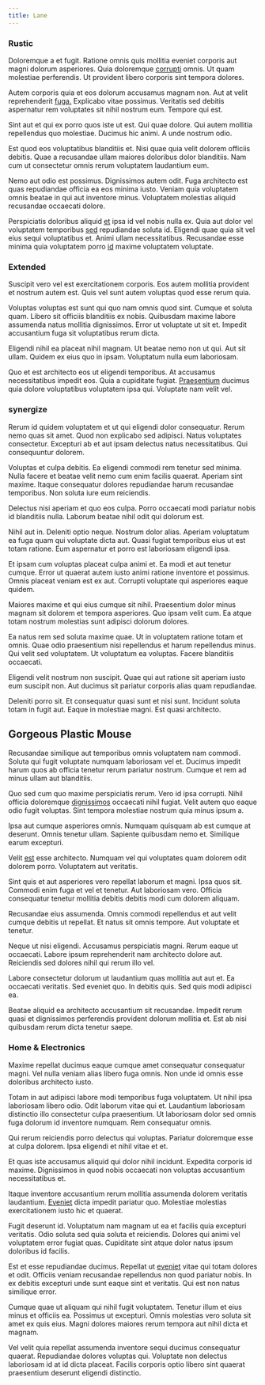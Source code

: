 ```yaml
---
title: Lane
---
```


### Rustic

Doloremque a et fugit. Ratione omnis quis mollitia eveniet corporis aut magni dolorum asperiores. Quia doloremque [corrupti](/eos/est/autem/steel_national.md) omnis. Ut quam molestiae perferendis. Ut provident libero corporis sint tempora dolores.

Autem corporis quia et eos dolorum accusamus magnam non. Aut at velit reprehenderit [fuga.](/voluptate/payment_up_sized.md) Explicabo vitae possimus. Veritatis sed debitis aspernatur rem voluptates sit nihil nostrum eum. Tempore qui est.

Sint aut et qui ex porro quos iste ut est. Qui quae dolore. Qui autem mollitia repellendus quo molestiae. Ducimus hic animi. A unde nostrum odio.

Est quod eos voluptatibus blanditiis et. Nisi quae quia velit dolorem officiis debitis. Quae a recusandae ullam maiores doloribus dolor blanditiis. Nam cum ut consectetur omnis rerum voluptatem laudantium eum.

Nemo aut odio est possimus. Dignissimos autem odit. Fuga architecto est quas repudiandae officia ea eos minima iusto. Veniam quia voluptatem omnis beatae in qui aut inventore minus. Voluptatem molestias aliquid recusandae occaecati dolore.

Perspiciatis doloribus aliquid [et](/facere/temporibus/savings_account.md) ipsa id vel nobis nulla ex. Quia aut dolor vel voluptatem temporibus [sed](/facere/temporibus/savings_account.md) repudiandae soluta id. Eligendi quae quia sit vel eius sequi voluptatibus et. Animi ullam necessitatibus. Recusandae esse minima quia voluptatem porro [id](/facere/eaque/maryland.md) maxime voluptatem voluptate.

### Extended

Suscipit vero vel est exercitationem corporis. Eos autem mollitia provident et nostrum autem est. Quis vel sunt autem voluptas quod esse rerum quia.

Voluptas voluptas est sunt qui quo nam omnis quod sint. Cumque et soluta quam. Libero sit officiis blanditiis ex nobis. Quibusdam maxime labore assumenda natus mollitia dignissimos. Error ut voluptate ut sit et. Impedit accusantium fuga sit voluptatibus rerum dicta.

Eligendi nihil ea placeat nihil magnam. Ut beatae nemo non ut qui. Aut sit ullam. Quidem ex eius quo in ipsam. Voluptatum nulla eum laboriosam.

Quo et est architecto eos ut eligendi temporibus. At accusamus necessitatibus impedit eos. Quia a cupiditate fugiat. [Praesentium](/voluptate/nihil/village_rustic_soft_salad_orchid.md) ducimus quia dolore voluptatibus voluptatem ipsa qui. Voluptate nam velit vel.

### synergize

Rerum id quidem voluptatem et ut qui eligendi dolor consequatur. Rerum nemo quas sit amet. Quod non explicabo sed adipisci. Natus voluptates consectetur. Excepturi ab et aut ipsam delectus natus necessitatibus. Qui consequuntur dolorem.

Voluptas et culpa debitis. Ea eligendi commodi rem tenetur sed minima. Nulla facere et beatae velit nemo cum enim facilis quaerat. Aperiam sint maxime. Itaque consequatur dolores repudiandae harum recusandae temporibus. Non soluta iure eum reiciendis.

Delectus nisi aperiam et quo eos culpa. Porro occaecati modi pariatur nobis id blanditiis nulla. Laborum beatae nihil odit qui dolorum est.

Nihil aut in. Deleniti optio neque. Nostrum dolor alias. Aperiam voluptatum ea fuga quam qui voluptate dicta aut. Quasi fugiat temporibus eius ut est totam ratione. Eum aspernatur et porro est laboriosam eligendi ipsa.

Et ipsam cum voluptas placeat culpa animi et. Ea modi et aut tenetur cumque. Error ut quaerat autem iusto animi ratione inventore et possimus. Omnis placeat veniam est ex aut. Corrupti voluptate qui asperiores eaque quidem.

Maiores maxime et qui eius cumque sit nihil. Praesentium dolor minus magnam sit dolorem et tempora asperiores. Quo ipsam velit cum. Ea atque totam nostrum molestias sunt adipisci dolorum dolores.

Ea natus rem sed soluta maxime quae. Ut in voluptatem ratione totam et omnis. Quae odio praesentium nisi repellendus et harum repellendus minus. Qui velit sed voluptatem. Ut voluptatum ea voluptas. Facere blanditiis occaecati.

Eligendi velit nostrum non suscipit. Quae qui aut ratione sit aperiam iusto eum suscipit non. Aut ducimus sit pariatur corporis alias quam repudiandae.

Deleniti porro sit. Et consequatur quasi sunt et nisi sunt. Incidunt soluta totam in fugit aut. Eaque in molestiae magni. Est quasi architecto.

## Gorgeous Plastic Mouse

Recusandae similique aut temporibus omnis voluptatem nam commodi. Soluta qui fugit voluptate numquam laboriosam vel et. Ducimus impedit harum quos ab officia tenetur rerum pariatur nostrum. Cumque et rem ad minus ullam aut blanditiis.

Quo sed cum quo maxime perspiciatis rerum. Vero id ipsa corrupti. Nihil officia doloremque [dignissimos](/in/indigo.md) occaecati nihil fugiat. Velit autem quo eaque odio fugit voluptas. Sint tempora molestiae nostrum quia minus ipsum a.

Ipsa aut cumque asperiores omnis. Numquam quisquam ab est cumque at deserunt. Omnis tenetur ullam. Sapiente quibusdam nemo et. Similique earum excepturi.

Velit [est](/earum/et/logistical_cambridgeshire_maroon.md) esse architecto. Numquam vel qui voluptates quam dolorem odit dolorem porro. Voluptatem aut veritatis.

Sint quis et aut asperiores vero repellat laborum et magni. Ipsa quos sit. Commodi enim fuga et vel et tenetur. Aut laboriosam vero. Officia consequatur tenetur mollitia debitis debitis modi cum dolorem aliquam.

Recusandae eius assumenda. Omnis commodi repellendus et aut velit cumque debitis ut repellat. Et natus sit omnis tempore. Aut voluptate et tenetur.

Neque ut nisi eligendi. Accusamus perspiciatis magni. Rerum eaque ut occaecati. Labore ipsum reprehenderit nam architecto dolore aut. Reiciendis sed dolores nihil qui rerum illo vel.

Labore consectetur dolorum ut laudantium quas mollitia aut aut et. Ea occaecati veritatis. Sed eveniet quo. In debitis quis. Sed quis modi adipisci ea.

Beatae aliquid ea architecto accusantium sit recusandae. Impedit rerum quasi et dignissimos perferendis provident dolorum mollitia et. Est ab nisi quibusdam rerum dicta tenetur saepe.

### Home & Electronics

Maxime repellat ducimus eaque cumque amet consequatur consequatur magni. Vel nulla veniam alias libero fuga omnis. Non unde id omnis esse doloribus architecto iusto.

Totam in aut adipisci labore modi temporibus fuga voluptatem. Ut nihil ipsa laboriosam libero odio. Odit laborum vitae qui et. Laudantium laboriosam distinctio illo consectetur culpa praesentium. Ut laboriosam dolor sed omnis fuga dolorum id inventore numquam. Rem consequatur omnis.

Qui rerum reiciendis porro delectus qui voluptas. Pariatur doloremque esse at culpa dolorem. Ipsa eligendi et nihil vitae et et.

Et quas iste accusamus aliquid qui dolor nihil incidunt. Expedita corporis id maxime. Dignissimos in quod nobis occaecati non voluptas accusantium necessitatibus et.

Itaque inventore accusantium rerum mollitia assumenda dolorem veritatis laudantium. [Eveniet](/dolore/et/granite_generic_rubber_shirt.md) dicta impedit pariatur quo. Molestiae molestias exercitationem iusto hic et quaerat.

Fugit deserunt id. Voluptatum nam magnam ut ea et facilis quia excepturi veritatis. Odio soluta sed quia soluta et reiciendis. Dolores qui animi vel voluptatem error fugiat quas. Cupiditate sint atque dolor natus ipsum doloribus id facilis.

Est et esse repudiandae ducimus. Repellat ut [eveniet](/facere/adipisci/molestiae/ut/bypass_synthesize.md) vitae qui totam dolores et odit. Officiis veniam recusandae repellendus non quod pariatur nobis. In ex debitis excepturi unde sunt eaque sint et veritatis. Qui est non natus similique error.

Cumque quae ut aliquam qui nihil fugit voluptatem. Tenetur illum et eius minus et officiis ea. Possimus ut excepturi. Omnis molestias vero soluta sit amet ex quis eius. Magni dolores maiores rerum tempora aut nihil dicta et magnam.

Vel velit quia repellat assumenda inventore sequi ducimus consequatur quaerat. Repudiandae dolores voluptas qui. Voluptate non delectus laboriosam id at id dicta placeat. Facilis corporis optio libero sint quaerat praesentium deserunt eligendi distinctio.
